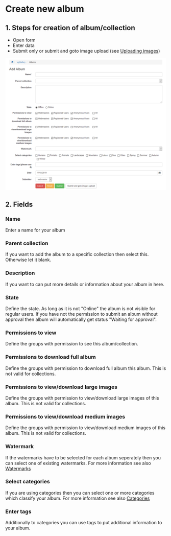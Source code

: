 # Create new album

## 1. Steps for creation of album/collection

* Open form
* Enter data
* Submit only or submit and goto image upload \(see [Uploading images](https://app.gitbook.com/@xoops/s/wggallery-tutorial/~/edit/drafts/-Lspqw60el_nyD4U0eKE/english/the-user-side/uploading-images)\)

![](../../.gitbook/assets/albumcreate1.png)

## 2. Fields

### Name

Enter a name for your album

### Parent collection

If you want to add the album to a specific collection then select this. Otherwise let it blank.

### Description

If you want to can put more details or information about your album in here.

### State

Define the state. As long as it is not "Online" the album is not visible for regular users. If you have not the permission to submit an album without approval then album will automatically get status "Waiting for approval".

### Permissions to view

Define the groups with permission to see this album/collection.

### Permissions to download full album

Define the groups with permission to download full album this album. This is not valid for collections.

### Permissions to view/download large images

Define the groups with permission to view/download large images of this album. This is not valid for collections.

### Permissions to view/download medium images

Define the groups with permission to view/download medium images of this album. This is not valid for collections.

### Watermark

If the watermarks have to be selected for each album seperately then you can select one of existing watermarks. For more information see also [Watermarks](../administration-menu/watermarks.md)

### Select categories

If you are using categories then you can select one or more categories which classify your album. For more information see also [Categories](../administration-menu/categories.md)

### Enter tags

Additionally to categories you can use tags to put additional information to your album.

